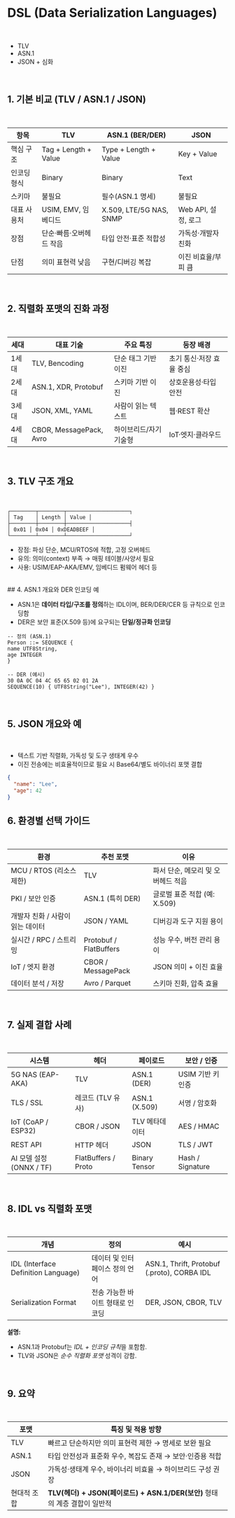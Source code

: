 # DSL (Data Serialization Languages) 

</br>

  * TLV 
  * ASN.1 
  * JSON + 심화


</br>

## 1. 기본 비교 (TLV / ASN.1 / JSON)

</br>

| 항목 | TLV | ASN.1 (BER/DER) | JSON |
|---|---|---|---|
| 핵심 구조 | Tag + Length + Value | Type + Length + Value | Key + Value |
| 인코딩 형식 | Binary | Binary | Text |
| 스키마 | 불필요 | 필수(ASN.1 명세) | 불필요 |
| 대표 사용처 | USIM, EMV, 임베디드 | X.509, LTE/5G NAS, SNMP | Web API, 설정, 로그 |
| 장점 | 단순·빠름·오버헤드 작음 | 타입 안전·표준 적합성 | 가독성·개발자 친화 |
| 단점 | 의미 표현력 낮음 | 구현/디버깅 복잡 | 이진 비효율/부피 큼 |

</br>

## 2. 직렬화 포맷의 진화 과정

</br>

| 세대 | 대표 기술 | 주요 특징 | 등장 배경 |
|---|---|---|---|
| 1세대 | TLV, Bencoding | 단순 태그 기반 이진 | 초기 통신·저장 효율 중심 |
| 2세대 | ASN.1, XDR, Protobuf | 스키마 기반 이진 | 상호운용성·타입 안전 |
| 3세대 | JSON, XML, YAML | 사람이 읽는 텍스트 | 웹·REST 확산 |
| 4세대 | CBOR, MessagePack, Avro | 하이브리드/자기기술형 | IoT·엣지·클라우드 |

</br>

## 3. TLV 구조 개요

</br>

```
┌────────┬────────┬────────────────────┐
│ Tag    │ Length │ Value │
├────────┼────────┼────────────────────┤
│ 0x01 │ 0x04 │ 0xDEADBEEF │
└────────┴────────┴────────────────────┘
```
- 장점: 파싱 단순, MCU/RTOS에 적합, 고정 오버헤드
- 유의: 의미(context) 부족 → 매핑 테이블/사양서 필요
- 사용: USIM/EAP-AKA/EMV, 임베디드 펌웨어 헤더 등

</br>
## 4. ASN.1 개요와 DER 인코딩 예
</br>

- ASN.1은 **데이터 타입/구조를 정의**하는 IDL이며, BER/DER/CER 등 규칙으로 인코딩함
- DER은 보안 표준(X.509 등)에 요구되는 **단일/정규화 인코딩**

```
-- 정의 (ASN.1)
Person ::= SEQUENCE {
name UTF8String,
age INTEGER
}

-- DER (예시)
30 0A 0C 04 4C 65 65 02 01 2A
SEQUENCE(10) { UTF8String("Lee"), INTEGER(42) }
```


</br>

## 5. JSON 개요와 예

</br>

- 텍스트 기반 직렬화, 가독성 및 도구 생태계 우수
- 이진 전송에는 비효율적이므로 필요 시 Base64/별도 바이너리 포맷 결합

```json
{
  "name": "Lee",
  "age": 42
}
```

## 6. 환경별 선택 가이드

</br>

| 환경 | 추천 포맷 | 이유 |
|------|------------|------|
| MCU / RTOS (리소스 제한) | TLV | 파서 단순, 메모리 및 오버헤드 적음 |
| PKI / 보안 인증 | ASN.1 (특히 DER) | 글로벌 표준 적합 (예: X.509) |
| 개발자 친화 / 사람이 읽는 데이터 | JSON / YAML | 디버깅과 도구 지원 용이 |
| 실시간 / RPC / 스트리밍 | Protobuf / FlatBuffers | 성능 우수, 버전 관리 용이 |
| IoT / 엣지 환경 | CBOR / MessagePack | JSON 의미 + 이진 효율 |
| 데이터 분석 / 저장 | Avro / Parquet | 스키마 진화, 압축 효율 |

</br>

## 7. 실제 결합 사례

</br>

| 시스템 | 헤더 | 페이로드 | 보안 / 인증 |
|---------|-------|------------|--------------|
| 5G NAS (EAP-AKA) | TLV | ASN.1 (DER) | USIM 기반 키 인증 |
| TLS / SSL | 레코드 (TLV 유사) | ASN.1 (X.509) | 서명 / 암호화 |
| IoT (CoAP / ESP32) | CBOR / JSON | TLV 메타데이터 | AES / HMAC |
| REST API | HTTP 헤더 | JSON | TLS / JWT |
| AI 모델 설정 (ONNX / TF) | FlatBuffers / Proto | Binary Tensor | Hash / Signature |

</br>

## 8. IDL vs 직렬화 포맷

</br>

| 개념 | 정의 | 예시 |
|------|-------|------|
| IDL (Interface Definition Language) | 데이터 및 인터페이스 정의 언어 | ASN.1, Thrift, Protobuf (.proto), CORBA IDL |
| Serialization Format | 전송 가능한 바이트 형태로 인코딩 | DER, JSON, CBOR, TLV |

**설명:**  
- ASN.1과 Protobuf는 *IDL + 인코딩 규칙*을 포함함.  
- TLV와 JSON은 *순수 직렬화 포맷* 성격이 강함.

</br>

## 9. 요약     

</br>

| 포맷 | 특징 및 적용 방향 |
|------|------------------|
| TLV | 빠르고 단순하지만 의미 표현력 제한 → 명세로 보완 필요 |
| ASN.1 | 타입 안전성과 표준화 우수, 복잡도 존재 → 보안·인증용 적합 |
| JSON | 가독성·생태계 우수, 바이너리 비효율 → 하이브리드 구성 권장 |
| 현대적 조합 | **TLV(헤더) + JSON(페이로드) + ASN.1/DER(보안)** 형태의 계층 결합이 일반적 |